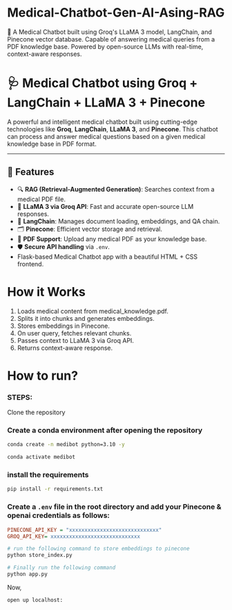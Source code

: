 # Medical-Chatbot-Gen-AI-Asing-RAG

🤖 A Medical Chatbot built using Groq's LLaMA 3 model, LangChain, and Pinecone vector database. Capable of answering medical queries from a PDF knowledge base. Powered by open-source LLMs with real-time, context-aware responses.

# 🩺 Medical Chatbot using Groq + LangChain + LLaMA 3 + Pinecone

A powerful and intelligent medical chatbot built using cutting-edge technologies like **Groq**, **LangChain**, **LLaMA 3**, and **Pinecone**. This chatbot can process and answer medical questions based on a given medical knowledge base in PDF format.

---

## 🚀 Features

- 🔍 **RAG (Retrieval-Augmented Generation)**: Searches context from a medical PDF file.
- 🧠 **LLaMA 3 via Groq API**: Fast and accurate open-source LLM responses.
- 🧱 **LangChain**: Manages document loading, embeddings, and QA chain.
- 🗂️ **Pinecone**: Efficient vector storage and retrieval.
- 📄 **PDF Support**: Upload any medical PDF as your knowledge base.
- 🛡️ **Secure API handling** via `.env`.
-  Flask-based Medical Chatbot app with a beautiful HTML + CSS frontend.

 # How it Works
1. Loads medical content from medical_knowledge.pdf.
2. Splits it into chunks and generates embeddings.
3. Stores embeddings in Pinecone.
4. On user query, fetches relevant chunks.
5. Passes context to LLaMA 3 via Groq API.
6. Returns context-aware response.

# How to run?
### STEPS:

Clone the repository

### Create a conda environment after opening the repository

```bash
conda create -n medibot python=3.10 -y
```

```bash
conda activate medibot
```


###  install the requirements
```bash
pip install -r requirements.txt
```


### Create a `.env` file in the root directory and add your Pinecone & openai credentials as follows:

```ini
PINECONE_API_KEY = "xxxxxxxxxxxxxxxxxxxxxxxxxxxxx"
GROQ_API_KEY= xxxxxxxxxxxxxxxxxxxxxxxxxxxxx
```


```bash
# run the following command to store embeddings to pinecone
python store_index.py
```

```bash
# Finally run the following command
python app.py
```

Now,
```bash
open up localhost:
